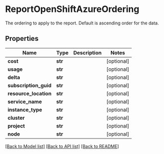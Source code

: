# ReportOpenShiftAzureOrdering

The ordering to apply to the report. Default is ascending order for the data.
## Properties
Name | Type | Description | Notes
------------ | ------------- | ------------- | -------------
**cost** | **str** |  | [optional] 
**usage** | **str** |  | [optional] 
**delta** | **str** |  | [optional] 
**subscription_guid** | **str** |  | [optional] 
**resource_location** | **str** |  | [optional] 
**service_name** | **str** |  | [optional] 
**instance_type** | **str** |  | [optional] 
**cluster** | **str** |  | [optional] 
**project** | **str** |  | [optional] 
**node** | **str** |  | [optional] 

[[Back to Model list]](../README.md#documentation-for-models) [[Back to API list]](../README.md#documentation-for-api-endpoints) [[Back to README]](../README.md)


